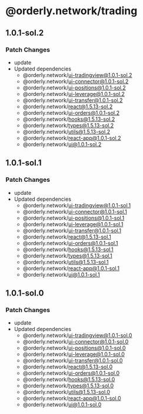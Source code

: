 # @orderly.network/trading

## 1.0.1-sol.2

### Patch Changes

- update
- Updated dependencies
  - @orderly.network/ui-tradingview@1.0.1-sol.2
  - @orderly.network/ui-connector@1.0.1-sol.2
  - @orderly.network/ui-positions@1.0.1-sol.2
  - @orderly.network/ui-leverage@1.0.1-sol.2
  - @orderly.network/ui-transfer@1.0.1-sol.2
  - @orderly.network/react@1.5.13-sol.2
  - @orderly.network/ui-orders@1.0.1-sol.2
  - @orderly.network/hooks@1.5.13-sol.2
  - @orderly.network/types@1.5.13-sol.2
  - @orderly.network/utils@1.5.13-sol.2
  - @orderly.network/react-app@1.0.1-sol.2
  - @orderly.network/ui@1.0.1-sol.2

## 1.0.1-sol.1

### Patch Changes

- update
- Updated dependencies
  - @orderly.network/ui-tradingview@1.0.1-sol.1
  - @orderly.network/ui-connector@1.0.1-sol.1
  - @orderly.network/ui-positions@1.0.1-sol.1
  - @orderly.network/ui-leverage@1.0.1-sol.1
  - @orderly.network/ui-transfer@1.0.1-sol.1
  - @orderly.network/react@1.5.13-sol.1
  - @orderly.network/ui-orders@1.0.1-sol.1
  - @orderly.network/hooks@1.5.13-sol.1
  - @orderly.network/types@1.5.13-sol.1
  - @orderly.network/utils@1.5.13-sol.1
  - @orderly.network/react-app@1.0.1-sol.1
  - @orderly.network/ui@1.0.1-sol.1

## 1.0.1-sol.0

### Patch Changes

- update
- Updated dependencies
  - @orderly.network/ui-tradingview@1.0.1-sol.0
  - @orderly.network/ui-connector@1.0.1-sol.0
  - @orderly.network/ui-positions@1.0.1-sol.0
  - @orderly.network/ui-leverage@1.0.1-sol.0
  - @orderly.network/ui-transfer@1.0.1-sol.0
  - @orderly.network/react@1.5.13-sol.0
  - @orderly.network/ui-orders@1.0.1-sol.0
  - @orderly.network/hooks@1.5.13-sol.0
  - @orderly.network/types@1.5.13-sol.0
  - @orderly.network/utils@1.5.13-sol.0
  - @orderly.network/react-app@1.0.1-sol.0
  - @orderly.network/ui@1.0.1-sol.0
